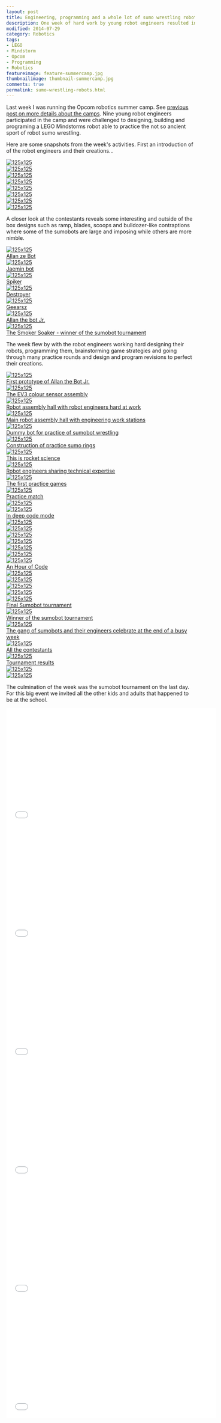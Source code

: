 ```yaml
---
layout: post  
title: Engineering, programming and a whole lot of sumo wrestling robots  
description: One week of hard work by young robot engineers resulted in a remarkable line-up of sumobots ready to battle for the glory becoming the champion in the Opcom sumobot tournament.
modified: 2014-07-29
category: Robotics
tags:
- LEGO
- Mindstorm
- Opcom
- Programming
- Robotics
featureimage: feature-summercamp.jpg
thumbnailimage: thumbnail-summercamp.jpg
comments: true 
permalink: sumo-wrestling-robots.html
--- 
```

<p>Last week I was running the Opcom robotics summer camp. See <a href="wanted-lego-ninjas.html">previous post on more details about the camps</a>. Nine young robot engineers participated in the camp and were challenged to designing, building and programing a LEGO Mindstorms robot able to practice the not so ancient sport of robot sumo wrestling.</p>

<p>Here are some snapshots from the week's activities. First an introduction of of the robot engineers and their creations...</p>
<div class="row">
  <div class="col-xs-6 col-md-4">
    <a href="http://drpineda.ca/img/post_images/summer_camp-info1.jpg" class="thumbnail">
      <img src="http://drpineda.ca/img/post_images/summer_camp-info1.jpg" alt="125x125">
	  <figcaption></figcaption>
	</a>
  </div>
  <div class="col-xs-6 col-md-4">
    <a href="http://drpineda.ca/img/post_images/summer_camp-info2.jpg" class="thumbnail">
      <img src="http://drpineda.ca/img/post_images/summer_camp-info2.jpg" alt="125x125">
	  <figcaption></figcaption>
    </a>
  </div>
  <div class="col-xs-6 col-md-4">
    <a href="http://drpineda.ca/img/post_images/summer_camp-info3.jpg" class="thumbnail">
      <img src="http://drpineda.ca/img/post_images/summer_camp-info3.jpg" alt="125x125">
	  <figcaption></figcaption>
    </a>
  </div>
</div>

<div class="row">
  <div class="col-xs-6 col-md-4">
    <a href="http://drpineda.ca/img/post_images/summer_camp-info4.jpg" class="thumbnail">
      <img src="http://drpineda.ca/img/post_images/summer_camp-info4.jpg" alt="125x125">
	  <figcaption></figcaption>
	</a>
  </div>
  <div class="col-xs-6 col-md-4">
    <a href="http://drpineda.ca/img/post_images/summer_camp-info5.jpg" class="thumbnail">
      <img src="http://drpineda.ca/img/post_images/summer_camp-info5.jpg" alt="125x125">
	  <figcaption></figcaption>
    </a>
  </div>
  <div class="col-xs-6 col-md-4">
    <a href="http://drpineda.ca/img/post_images/summer_camp-info6.jpg" class="thumbnail">
      <img src="http://drpineda.ca/img/post_images/summer_camp-info6.jpg" alt="125x125">
	  <figcaption></figcaption>
    </a>
  </div>
</div>

<div class="row">
  <div class="col-xs-6 col-md-4">
    <a href="http://drpineda.ca/img/post_images/summer_camp-info7.jpg" class="thumbnail">
      <img src="http://drpineda.ca/img/post_images/summer_camp-info7.jpg" alt="125x125">
	  <figcaption></figcaption>
	</a>
  </div>
  <div class="col-xs-6 col-md-4">
    <a href="http://drpineda.ca/img/post_images/summer_camp-info8.jpg" class="thumbnail">
      <img src="http://drpineda.ca/img/post_images/summer_camp-info8.jpg" alt="125x125">
	  <figcaption></figcaption>
    </a>
  </div>
</div>

<p>A closer look at the contestants reveals some interesting and outside of the box designs such as ramp, blades, scoops and bulldozer-like contraptions where some of the sumobots are large and imposing while others are more nimble.<p>

<div class="row">  
  <div class="col-xs-6 col-md-4">
    <a href="http://drpineda.ca/img/post_images/summer_camp-allan.jpg" class="thumbnail">
      <img src="http://drpineda.ca/img/post_images/summer_camp-allan.jpg" alt="125x125">
	  <figcaption>Allan ze Bot</figcaption>
    </a>
  </div>  
  <div class="col-xs-6 col-md-4">
    <a href="http://drpineda.ca/img/post_images/summer_camp-jaemins.jpg" class="thumbnail">
      <img src="http://drpineda.ca/img/post_images/summer_camp-jaemins.jpg" alt="125x125">
	  <figcaption>Jaemin bot</figcaption>
    </a>
  </div>
  <div class="col-xs-6 col-md-4">
    <a href="http://drpineda.ca/img/post_images/summer_camp-spiker.jpg" class="thumbnail">
      <img src="http://drpineda.ca/img/post_images/summer_camp-spiker.jpg" alt="125x125">
	  <figcaption>Spiker</figcaption>
    </a>
  </div>  
</div>

<div class="row">  
  <div class="col-xs-6 col-md-4">
    <a href="http://drpineda.ca/img/post_images/summer_camp-destroyer.jpg" class="thumbnail">
      <img src="http://drpineda.ca/img/post_images/summer_camp-destroyer.jpg" alt="125x125">
	  <figcaption>Destroyer</figcaption>
    </a>
  </div>  
  <div class="col-xs-6 col-md-4">
    <a href="http://drpineda.ca/img/post_images/summer_camp-geearsz.jpg" class="thumbnail">
      <img src="http://drpineda.ca/img/post_images/summer_camp-geearsz.jpg" alt="125x125">
	  <figcaption>Geearsz</figcaption>
    </a>
  </div>
  <div class="col-xs-6 col-md-4">
    <a href="http://drpineda.ca/img/post_images/summer_camp-allanjr.jpg" class="thumbnail">
      <img src="http://drpineda.ca/img/post_images/summer_camp-allanjr.jpg" alt="125x125">
	  <figcaption>Allan the bot Jr.</figcaption>
    </a>
  </div>  
</div>

<div class="row">  
  <div class="col-xs-6 col-md-4">
    <a href="http://drpineda.ca/img/post_images/summer_camp-smokersoaker.jpg" class="thumbnail">
      <img src="http://drpineda.ca/img/post_images/summer_camp-smokersoaker.jpg" alt="125x125">
	  <figcaption>The Smoker Soaker - winner of the sumobot tournament</figcaption>
    </a>
  </div>   
</div>

<p>The week flew by with the robot engineers working hard designing their robots, programming them, brainstorming game strategies and going through many practice rounds and design and program revisions to perfect their creations.</p>

<div class="row">
  <div class="col-xs-6 col-md-4">
    <a href="http://drpineda.ca/img/post_images/summer_camp_1.jpg" class="thumbnail">
      <img src="http://drpineda.ca/img/post_images/summer_camp_1.jpg" alt="125x125">
	  <figcaption>First prototype of Allan the Bot Jr.</figcaption>
	</a>

  </div>
  <div class="col-xs-6 col-md-4">
    <a href="http://drpineda.ca/img/post_images/summer_camp_2.jpg" class="thumbnail">
      <img src="http://drpineda.ca/img/post_images/summer_camp_2.jpg" alt="125x125">
	  <figcaption>The EV3 colour sensor assembly</figcaption>
    </a>
  </div>
  <div class="col-xs-6 col-md-4">
    <a href="http://drpineda.ca/img/post_images/summer_camp_3.jpg" class="thumbnail">
      <img src="http://drpineda.ca/img/post_images/summer_camp_3.jpg" alt="125x125">
	  <figcaption>Robot assembly hall with robot engineers hard at work</figcaption>
    </a>
  </div>
</div>
  
<div class="row">  
  <div class="col-xs-6 col-md-4">
    <a href="http://drpineda.ca/img/post_images/summer_camp_4.jpg" class="thumbnail">
      <img src="http://drpineda.ca/img/post_images/summer_camp_4.jpg" alt="125x125">
	  <figcaption>Main robot assembly hall with engineering work stations</figcaption>
    </a>
  </div>
  <div class="col-xs-6 col-md-4">
    <a href="http://drpineda.ca/img/post_images/summer_camp_5.jpg" class="thumbnail">
      <img src="http://drpineda.ca/img/post_images/summer_camp_5.jpg" alt="125x125">
	  <figcaption>Dummy bot for practice of sumobot wrestling</figcaption>
    </a>
  </div>
  <div class="col-xs-6 col-md-4">
    <a href="http://drpineda.ca/img/post_images/summer_camp_6.jpg" class="thumbnail">
      <img src="http://drpineda.ca/img/post_images/summer_camp_6.jpg" alt="125x125">
	  <figcaption>Construction of practice sumo rings</figcaption>
    </a>
  </div>  
</div>

<div class="row">  
  <div class="col-xs-6 col-md-4">
    <a href="http://drpineda.ca/img/post_images/summer_camp_7.jpg" class="thumbnail">
      <img src="http://drpineda.ca/img/post_images/summer_camp_7.jpg" alt="125x125">
	  <figcaption>This is rocket science</figcaption>
    </a>
  </div>
  <div class="col-xs-6 col-md-4">
    <a href="http://drpineda.ca/img/post_images/summer_camp_8.jpg" class="thumbnail">
      <img src="http://drpineda.ca/img/post_images/summer_camp_8.jpg" alt="125x125">
	  <figcaption>Robot engineers sharing technical expertise</figcaption>
    </a>
  </div>
    <div class="col-xs-6 col-md-4">
    <a href="http://drpineda.ca/img/post_images/summer_camp_10.jpg" class="thumbnail">
      <img src="http://drpineda.ca/img/post_images/summer_camp_10.jpg" alt="125x125">
	  <figcaption>The first practice games</figcaption>
    </a>
  </div>
</div>

<div class="row">  
  <div class="col-xs-6 col-md-4">
    <a href="http://drpineda.ca/img/post_images/summer_camp_11.jpg" class="thumbnail">
      <img src="http://drpineda.ca/img/post_images/summer_camp_11.jpg" alt="125x125">
	  <figcaption>Practice match</figcaption>
    </a>
  </div>
  <div class="col-xs-6 col-md-4">
    <a href="http://drpineda.ca/img/post_images/summer_camp_12.jpg" class="thumbnail">
      <img src="http://drpineda.ca/img/post_images/summer_camp_12.jpg" alt="125x125">
	  <figcaption></figcaption>
    </a>
  </div>
  <div class="col-xs-6 col-md-4">
    <a href="http://drpineda.ca/img/post_images/summer_camp_13.jpg" class="thumbnail">
      <img src="http://drpineda.ca/img/post_images/summer_camp_13.jpg" alt="125x125">
	  <figcaption>In deep code mode</figcaption>
    </a>
  </div>
</div>

<div class="row">  
  <div class="col-xs-6 col-md-4">
    <a href="http://drpineda.ca/img/post_images/summer_camp_19.jpg" class="thumbnail">
      <img src="http://drpineda.ca/img/post_images/summer_camp_19.jpg" alt="125x125">
	  <figcaption></figcaption>
    </a>
  </div>
  <div class="col-xs-6 col-md-4">
    <a href="http://drpineda.ca/img/post_images/summer_camp_14.jpg" class="thumbnail">
      <img src="http://drpineda.ca/img/post_images/summer_camp_14.jpg" alt="125x125">
	  <figcaption></figcaption>
    </a>
  </div>
  <div class="col-xs-6 col-md-4">
    <a href="http://drpineda.ca/img/post_images/summer_camp_15.jpg" class="thumbnail">
      <img src="http://drpineda.ca/img/post_images/summer_camp_15.jpg" alt="125x125">
	  <figcaption></figcaption>
    </a>
  </div>  
</div>

<div class="row">  
  <div class="col-xs-6 col-md-4">
    <a href="http://drpineda.ca/img/post_images/summer_camp_16.jpg" class="thumbnail">
      <img src="http://drpineda.ca/img/post_images/summer_camp_16.jpg" alt="125x125">
	  <figcaption></figcaption>
    </a>
  </div>  
  <div class="col-xs-6 col-md-4">
    <a href="http://drpineda.ca/img/post_images/summer_camp_17.jpg" class="thumbnail">
      <img src="http://drpineda.ca/img/post_images/summer_camp_17.jpg" alt="125x125">
	  <figcaption></figcaption>
    </a>
  </div>
  <div class="col-xs-6 col-md-4">
    <a href="http://drpineda.ca/img/post_images/summer_camp_18.jpg" class="thumbnail">
      <img src="http://drpineda.ca/img/post_images/summer_camp_18.jpg" alt="125x125">
	  <figcaption></figcaption>
    </a>
  </div>  
</div>

<div class="row">  
  <div class="col-xs-6 col-md-4">
    <a href="http://drpineda.ca/img/post_images/summer_camp_19.jpg" class="thumbnail">
      <img src="http://drpineda.ca/img/post_images/summer_camp_19.jpg" alt="125x125">
	  <figcaption>An Hour of Code</figcaption>
    </a>
  </div>  
  <div class="col-xs-6 col-md-4">
    <a href="http://drpineda.ca/img/post_images/summer_camp_20.jpg" class="thumbnail">
      <img src="http://drpineda.ca/img/post_images/summer_camp_20.jpg" alt="125x125">
	  <figcaption></figcaption>
    </a>
  </div>
  <div class="col-xs-6 col-md-4">
    <a href="http://drpineda.ca/img/post_images/summer_camp_21.jpg" class="thumbnail">
      <img src="http://drpineda.ca/img/post_images/summer_camp_21.jpg" alt="125x125">
	  <figcaption></figcaption>
    </a>
  </div>  
</div>

<div class="row">  
  <div class="col-xs-6 col-md-4">
    <a href="http://drpineda.ca/img/post_images/summer_camp_22.jpg" class="thumbnail">
      <img src="http://drpineda.ca/img/post_images/summer_camp_22.jpg" alt="125x125">
	  <figcaption></figcaption>
    </a>
  </div>  
  <div class="col-xs-6 col-md-4">
    <a href="http://drpineda.ca/img/post_images/summer_camp_23.jpg" class="thumbnail">
      <img src="http://drpineda.ca/img/post_images/summer_camp_23.jpg" alt="125x125">
	  <figcaption></figcaption>
    </a>
  </div>
  <div class="col-xs-6 col-md-4">
    <a href="http://drpineda.ca/img/post_images/summer_camp_24.jpg" class="thumbnail">
      <img src="http://drpineda.ca/img/post_images/summer_camp_24.jpg" alt="125x125">
	  <figcaption>Final Sumobot tournament</figcaption>
    </a>
  </div>  
</div>

<div class="row">  
  <div class="col-xs-6 col-md-4">
    <a href="http://drpineda.ca/img/post_images/summer_camp_25.jpg" class="thumbnail">
      <img src="http://drpineda.ca/img/post_images/summer_camp_25.jpg" alt="125x125">
	  <figcaption>Winner of the sumobot tournament</figcaption>
    </a>
  </div>  
  <div class="col-xs-6 col-md-4">
    <a href="http://drpineda.ca/img/post_images/summer_camp_26.jpg" class="thumbnail">
      <img src="http://drpineda.ca/img/post_images/summer_camp_26.jpg" alt="125x125">
	  <figcaption>The gang of sumobots and their engineers celebrate at the end of a busy week</figcaption>
    </a>
  </div>
  <div class="col-xs-6 col-md-4">
    <a href="http://drpineda.ca/img/post_images/summer_camp_27.jpg" class="thumbnail">
      <img src="http://drpineda.ca/img/post_images/summer_camp_27.jpg" alt="125x125">
	  <figcaption>All the contestants</figcaption>
    </a>
  </div>  
</div>

<div class="row">  
  <div class="col-xs-6 col-md-4">
    <a href="http://drpineda.ca/img/post_images/summer_camp_28.jpg" class="thumbnail">
      <img src="http://drpineda.ca/img/post_images/summer_camp_28.jpg" alt="125x125">
	  <figcaption>Tournament results</figcaption>
    </a>
  </div>  
  <div class="col-xs-6 col-md-4">
    <a href="http://drpineda.ca/img/post_images/summer_camp_29.jpg" class="thumbnail">
      <img src="http://drpineda.ca/img/post_images/summer_camp_29.jpg" alt="125x125">
	  <figcaption></figcaption>
    </a>
  </div>
  <div class="col-xs-6 col-md-4">
    <a href="http://drpineda.ca/img/post_images/summer_camp_30.jpg" class="thumbnail">
      <img src="http://drpineda.ca/img/post_images/summer_camp_30.jpg" alt="125x125">
	  <figcaption></figcaption>
    </a>
  </div>  
</div>

<p>The culmination of the week was the sumobot tournament on the last day. For this big event we invited all the other kids and adults that happened to be at the school.</p> 

<iframe width="560" height="315" src="//www.youtube.com/embed/DlO1pwmAZxg" frameborder="0" allowfullscreen></iframe>
<iframe width="560" height="315" src="//www.youtube.com/embed/Ly361ITwyRE" frameborder="0" allowfullscreen></iframe>
<iframe width="560" height="315" src="//www.youtube.com/embed/qaqoFRlxr7I" frameborder="0" allowfullscreen></iframe>
<iframe width="560" height="315" src="//www.youtube.com/embed/yXGA0tc5n9E" frameborder="0" allowfullscreen></iframe>
<iframe width="560" height="315" src="//www.youtube.com/embed/EZPH5WFl5P8" frameborder="0" allowfullscreen></iframe>
<iframe width="560" height="315" src="//www.youtube.com/embed/mu2xeaiA5h8" frameborder="0" allowfullscreen></iframe>